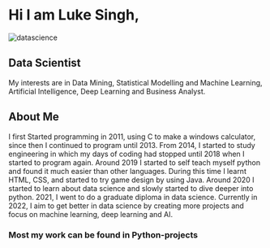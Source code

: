 # Hi I am Luke Singh, 
![datascience](https://user-images.githubusercontent.com/94107979/166178393-d7e4936d-2998-4da7-b3d2-4c81233e55f8.gif)
## Data Scientist
My interests are in Data Mining, Statistical Modelling and Machine Learning, Artificial Intelligence, Deep Learning and Business Analyst. 
## About Me
I first Started programming in 2011, using C to make a windows calculator, since then I continued to program until 2013. 
From 2014, I started to study engineering in which my days of coding had stopped until 2018 when I started to program again.
Around 2019 I started to self teach myself python and found it much easier than other languages.
During this time I learnt HTML, CSS, and started to try game design by using Java.
Around 2020 I started to learn about data science and slowly started to dive deeper into python.
2021, I went to do a graduate diploma in data science.
Currently in 2022, I aim to get better in data science by creating more projects and focus on machine learning, deep learning and AI.
### Most my work can be found in Python-projects


<!---
Zekul/Zekul is a ✨ special ✨ repository because its `README.md` (this file) appears on your GitHub profile.
You can click the Preview link to take a look at your changes.
--->
